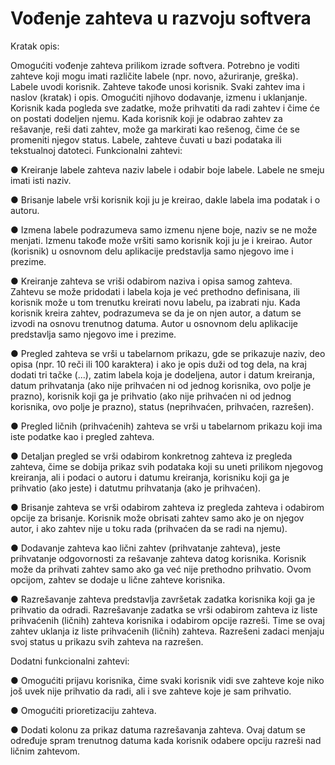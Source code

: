 # Vođenje zahteva u razvoju softvera

Kratak opis:

Omogućiti vođenje zahteva prilikom izrade softvera. Potrebno je voditi zahteve koji mogu imati
različite labele (npr. novo, ažuriranje, greška). Labele uvodi korisnik. Zahteve takođe unosi
korisnik. Svaki zahtev ima i naslov (kratak) i opis. Omogućiti njihovo dodavanje, izmenu i
uklanjanje. Korisnik kada pogleda sve zadatke, može prihvatiti da radi zahtev i čime će on
postati dodeljen njemu. Kada korisnik koji je odabrao zahtev za rešavanje, reši dati zahtev,
može ga markirati kao rešenog, čime će se promeniti njegov status. Labele, zahteve čuvati u
bazi podataka ili tekstualnoj datoteci.
Funkcionalni zahtevi:

● Kreiranje labele zahteva naziv labele i odabir boje labele. Labele ne smeju imati isti
naziv.

● Brisanje labele vrši korisnik koji ju je kreirao, dakle labela ima podatak i o autoru.

● Izmena labele podrazumeva samo izmenu njene boje, naziv se ne može menjati.
Izmenu takođe može vršiti samo korisnik koji ju je i kreirao. Autor (korisnik) u osnovnom
delu aplikacije predstavlja samo njegovo ime i prezime.

● Kreiranje zahteva se vriši odabirom naziva i opisa samog zahteva. Zahtevu se može
pridodati i labela koja je već prethodno definisana, ili korisnik može u tom trenutku
kreirati novu labelu, pa izabrati nju. Kada korisnik kreira zahtev, podrazumeva se da je
on njen autor, a datum se izvodi na osnovu trenutnog datuma. Autor u osnovnom delu
aplikacije predstavlja samo njegovo ime i prezime.

● Pregled zahteva se vrši u tabelarnom prikazu, gde se prikazuje naziv, deo opisa (npr. 10
reči ili 100 karaktera) i ako je opis duži od tog dela, na kraj dodati tri tačke (...), zatim
labela koja je dodeljena, autor i datum kreiranja, datum prihvatanja (ako nije prihvaćen ni
od jednog korisnika, ovo polje je prazno), korisnik koji ga je prihvatio (ako nije prihvaćen
ni od jednog korisnika, ovo polje je prazno), status (neprihvaćen, prihvaćen, razrešen).

● Pregled ličnih (prihvaćenih) zahteva se vrši u tabelarnom prikazu koji ima iste podatke
kao i pregled zahteva.

● Detaljan pregled se vrši odabirom konkretnog zahteva iz pregleda zahteva, čime se
dobija prikaz svih podataka koji su uneti prilikom njegovog kreiranja, ali i podaci o autoru
i datumu kreiranja, korisniku koji ga je prihvatio (ako jeste) i datutmu prihvatanja (ako je
prihvaćen).

● Brisanje zahteva se vrši odabirom zahteva iz pregleda zahteva i odabirom opcije za
brisanje. Korisnik može obrisati zahtev samo ako je on njegov autor, i ako zahtev nije u
toku rada (prihvaćen da se radi na njemu).

● Dodavanje zahteva kao lični zahtev (prihvatanje zahteva), jeste prihvatanje odgovornosti
za rešavanje zahteva datog korisnika. Korisnik može da prihvati zahtev samo ako ga već
nije prethodno prihvatio. Ovom opcijom, zahtev se dodaje u lične zahteve korisnika.

● Razrešavanje zahteva predstavlja završetak zadatka korisnika koji ga je prihvatio da
odradi. Razrešavanje zadatka se vrši odabirom zahteva iz liste prihvaćenih (ličnih)
zahteva korisnika i odabirom opcije razreši. Time se ovaj zahtev uklanja iz liste
prihvaćenih (ličnih) zahteva. Razrešeni zadaci menjaju svoj status u prikazu svih zahteva
na razrešen.

Dodatni funkcionalni zahtevi:

● Omogućiti prijavu korisnika, čime svaki korisnik vidi sve zahteve koje niko još uvek nije
prihvatio da radi, ali i sve zahteve koje je sam prihvatio.

● Omogućiti prioretizaciju zahteva.

● Dodati kolonu za prikaz datuma razrešavanja zahteva. Ovaj datum se određuje spram
trenutnog datuma kada korisnik odabere opciju razreši nad ličnim zahtevom.
